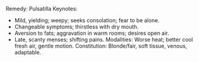 Remedy: Pulsatilla
Keynotes:
- Mild, yielding; weepy; seeks consolation; fear to be alone.
- Changeable symptoms; thirstless with dry mouth.
- Aversion to fats; aggravation in warm rooms; desires open air.
- Late, scanty menses; shifting pains.
Modalities: Worse heat; better cool fresh air, gentle motion.
Constitution: Blonde/fair, soft tissue, venous, adaptable.

